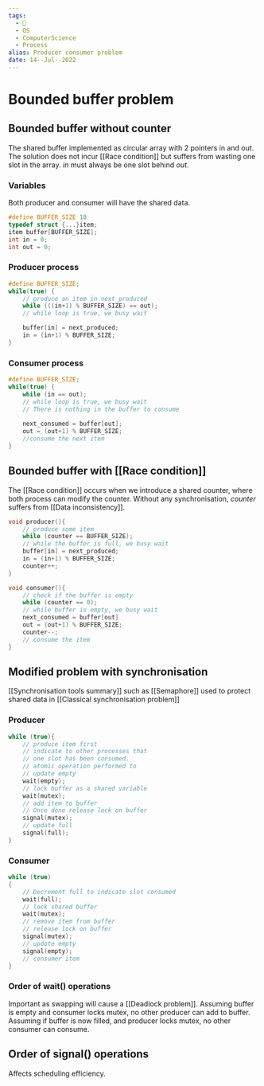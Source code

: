 ```yaml
---
tags:
  - 🌱
  - OS
  - ComputerScience
  - Process
alias: Producer consumer problem
date: 14--Jul--2022
---
```


# Bounded buffer problem

## Bounded buffer without counter
The shared buffer implemented as circular array with 2 pointers in and out. The solution does not incur [[Race condition]] but suffers from wasting one slot in the array. *in* must always be one slot behind *out*.
### Variables
Both producer and consumer will have the shared data.
```C
#define BUFFER_SIZE 10
typedef struct {...}item;
item buffer[BUFFER_SIZE];
int in = 0;
int out = 0;
```
### Producer process
```C
#define BUFFER_SIZE;
while(true) {
    // produce an item in next_produced
    while (((in+1) % BUFFER_SIZE) == out);
    // while loop is true, we busy wait

    buffer[in] = next_produced;
    in = (in+1) % BUFFER_SIZE;
}
```
### Consumer process
```C
#define BUFFER_SIZE;
while(true) {    
    while (in == out);
    // while loop is true, we busy wait
    // There is nothing in the buffer to consume
    
    next_consumed = buffer[out];
    out = (out+1) % BUFFER_SIZE;
    //consume the next item
}
```

## Bounded buffer with [[Race condition]] 
The [[Race condition]] occurs when we introduce a shared counter, where both process can modify the counter. Without any synchronisation, *counter* suffers from [[Data inconsistency]].
```c
void producer(){
    // produce some item
    while (counter == BUFFER_SIZE);
    // while the buffer is full, we busy wait
    buffer[in] = next_produced;
    in = (in+1) % BUFFER_SIZE;
    counter++;
}

void consumer(){
    // check if the buffer is empty
    while (counter == 0);
    // while buffer is empty, we busy wait
    next_consumed = buffer[out]
    out = (out+1) % BUFFER_SIZE;
    counter--;
    // consume the item
}
```

## Modified problem with synchronisation
[[Synchronisation tools summary]] such as [[Semaphore]] used to protect shared data in [[Classical synchronisation problem]]

### Producer
```C
while (true){
    // produce item first
    // indicate to other processes that
    // one slot has been consumed.
    // atomic operation performed to
    // update empty
    wait(empty);
    // lock buffer as a shared variable
    wait(mutex);
    // add item to buffer
    // Once done release lock on buffer
    signal(mutex);
    // update full
    signal(full);
}
```

### Consumer
```C
while (true)
{
    // Decrement full to indicate slot consumed
    wait(full);
    // lock shared buffer
    wait(mutex);
    // remove item from buffer
    // release lock on buffer
    signal(mutex);
    // update empty
    signal(empty);
    // consumer item
}
```

### Order of wait() operations

Important as swapping will cause a [[Deadlock problem]]. Assuming buffer is empty and consumer locks mutex, no other producer can add to buffer. Assuming if buffer is now filled, and producer locks mutex, no other consumer can consume.

## Order of signal() operations

Affects scheduling efficiency.